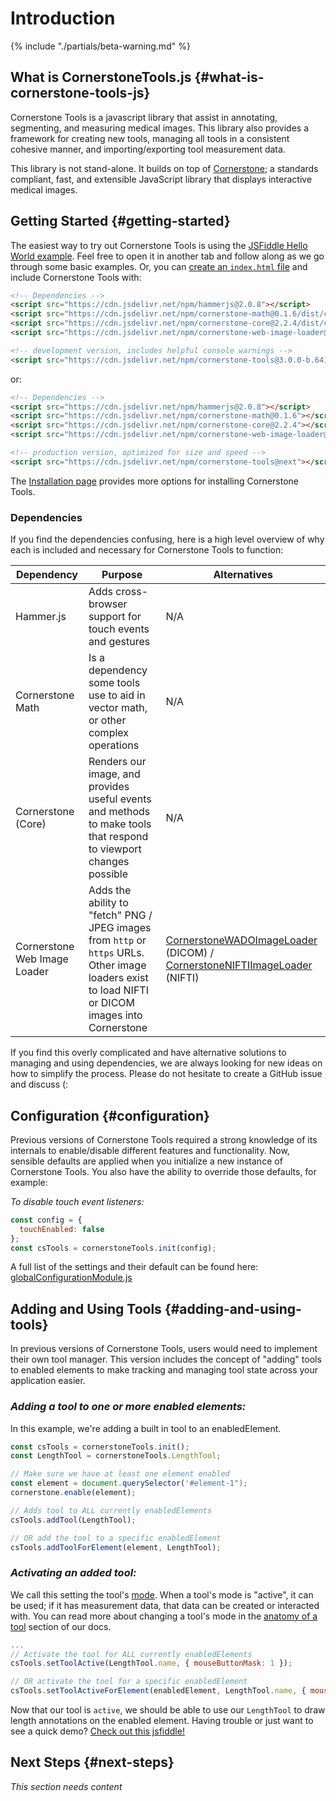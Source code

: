 # Introduction

{% include "./partials/beta-warning.md" %}

## What is CornerstoneTools.js {#what-is-cornerstone-tools-js}

Cornerstone Tools is a javascript library that assist in annotating, segmenting, and measuring medical images. This library also provides a framework for creating new tools, managing all tools in a consistent cohesive manner, and importing/exporting tool measurement data.

This library is not stand-alone. It builds on top of [Cornerstone](https://cornerstonejs.org/); a standards compliant, fast, and extensible JavaScript library that displays interactive medical images.

## Getting Started {#getting-started}

The easiest way to try out Cornerstone Tools is using the [JSFiddle Hello World example](https://jsfiddle.net/dannyrb/eujoLcn6/). Feel free to open it in another tab and follow along as we go through some basic examples. Or, you can [create an `index.html` file](https://gist.githubusercontent.com/dannyrb/63e5f4e76711f8539aea934357344e21/raw/1902fa0ecf7b764ca0011c7d03072f19156b4f93/Cornerstone%2520Tools%2520v3%2520-%2520Hello%2520World) and include Cornerstone Tools with:

```html
<!-- Dependencies -->
<script src="https://cdn.jsdelivr.net/npm/hammerjs@2.0.8"></script>
<script src="https://cdn.jsdelivr.net/npm/cornerstone-math@0.1.6/dist/cornerstoneMath.js"></script>
<script src="https://cdn.jsdelivr.net/npm/cornerstone-core@2.2.4/dist/cornerstone.js"></script>
<script src="https://cdn.jsdelivr.net/npm/cornerstone-web-image-loader@2.1.0/dist/cornerstoneWebImageLoader.js"></script>

<!-- development version, includes helpful console warnings -->
<script src="https://cdn.jsdelivr.net/npm/cornerstone-tools@3.0.0-b.641/dist/cornerstoneTools.js"></script>
```

or:

```html
<!-- Dependencies -->
<script src="https://cdn.jsdelivr.net/npm/hammerjs@2.0.8"></script>
<script src="https://cdn.jsdelivr.net/npm/cornerstone-math@0.1.6"></script>
<script src="https://cdn.jsdelivr.net/npm/cornerstone-core@2.2.4"></script>
<script src="https://cdn.jsdelivr.net/npm/cornerstone-web-image-loader@2.1.0"></script>

<!-- production version, optimized for size and speed -->
<script src="https://cdn.jsdelivr.net/npm/cornerstone-tools@next"></script>
```

The [Installation page](installation.md) provides more options for installing Cornerstone Tools.

### Dependencies

If you find the dependencies confusing, here is a high level overview of why each is included and necessary for Cornerstone Tools to function:

| Dependency                   | Purpose                                                                                                                                             | Alternatives                                                                                                                                                                                             |
| ---------------------------- | --------------------------------------------------------------------------------------------------------------------------------------------------- | -------------------------------------------------------------------------------------------------------------------------------------------------------------------------------------------------------- |
| Hammer.js                    | Adds cross-browser support for touch events and gestures                                                                                            | N/A                                                                                                                                                                                                      |
| Cornerstone Math             | Is a dependency some tools use to aid in vector math, or other complex operations                                                                   | N/A                                                                                                                                                                                                      |
| Cornerstone (Core)           | Renders our image, and provides useful events and methods to make tools that respond to viewport changes possible                                   | N/A                                                                                                                                                                                                      |
| Cornerstone Web Image Loader | Adds the ability to "fetch" PNG / JPEG images from `http` or `https` URLs. Other image loaders exist to load NIFTI or DICOM images into Cornerstone | [CornerstoneWADOImageLoader](https://github.com/cornerstonejs/cornerstoneWADOImageLoader) (DICOM) / [CornerstoneNIFTIImageLoader](https://github.com/flywheel-io/cornerstone-nifti-image-loader) (NIFTI) |

If you find this overly complicated and have alternative solutions to managing and using dependencies, we are always looking for new ideas on how to simplify the process. Please do not hesitate to create a GitHub issue and discuss (:

## Configuration {#configuration}

Previous versions of Cornerstone Tools required a strong knowledge of its internals to enable/disable different features and functionality. Now, sensible defaults are applied when you initialize a new instance of Cornerstone Tools. You also have the ability to override those defaults, for example:

_To disable touch event listeners:_

```js
const config = {
  touchEnabled: false
};
const csTools = cornerstoneTools.init(config);
```

A full list of the settings and their default can be found here: [globalConfigurationModule.js](https://github.com/cornerstonejs/cornerstoneTools/blob/vNext/src/store/modules/globalConfigurationModule.js#L1-L3)

## Adding and Using Tools {#adding-and-using-tools}

In previous versions of Cornerstone Tools, users would need to implement their own tool manager. This version includes the concept of "adding" tools to enabled elements to make tracking and managing tool state across your application easier.

### _Adding a tool to one or more enabled elements:_

In this example, we're adding a built in tool to an enabledElement.

```js
const csTools = cornerstoneTools.init();
const LengthTool = cornerstoneTools.LengthTool;

// Make sure we have at least one element enabled
const element = document.querySelector('#element-1");
cornerstone.enable(element);

// Adds tool to ALL currently enabledElements
csTools.addTool(LengthTool);

// OR add the tool to a specific enabledElement
csTools.addToolForElement(element, LengthTool);
```

### _Activating an added tool:_

We call this setting the tool's [mode](anatomy-of-a-tool/index.md#modes). When a tool's mode is "active", it can be used; if it has measurement data, that data can be created or interacted with. You can read more about changing a tool's mode in the [anatomy of a tool](anatomy-of-a-tool/index.md#modes) section of our docs.

```js
...
// Activate the tool for ALL currently enabledElements
csTools.setToolActive(LengthTool.name, { mouseButtonMask: 1 });

// OR activate the tool for a specific enabledElement
csTools.setToolActiveForElement(enabledElement, LengthTool.name, { mouseButtonMask: 1});
```

Now that our tool is `active`, we should be able to use our `LengthTool` to draw length annotations on the enabled element. Having trouble or just want to see a quick demo? [Check out this jsfiddle!]()

## Next Steps {#next-steps}

_This section needs content_
